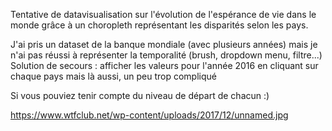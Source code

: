 Tentative de datavisualisation sur l'évolution de l'espérance de vie dans le monde
grâce à un choropleth représentant les disparités selon les pays. 

J'ai pris un dataset de la banque mondiale (avec plusieurs années) mais je n'ai pas réussi à représenter la temporalité (brush, dropdown menu, filtre...) Solution de secours : afficher les valeurs pour l'année 2016 en cliquant sur chaque pays mais là aussi, un peu trop compliqué

Si vous pouviez tenir compte du niveau de départ de chacun :)

https://www.wtfclub.net/wp-content/uploads/2017/12/unnamed.jpg